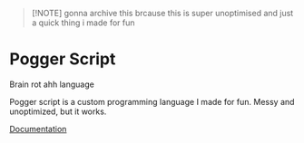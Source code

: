 > [!NOTE] gonna archive this brcause this is super unoptimised and just a quick thing i made for fun
# Pogger Script
Brain rot ahh language

Pogger script is a custom programming language I made for fun. Messy and unoptimized, but it works.


[Documentation](./docs/README.md)
